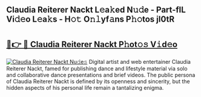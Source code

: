 ## Claudia Reiterer Nackt L𝚎a𝚔ed N𝚞𝚍e - Part-fIL Vi𝚍𝚎o L𝚎a𝚔s - H𝚘𝚝 O𝚗𝚕yf𝚊ns P𝚑𝚘tos jI0tR

# <h2><a href="http://kf70y29.oniu.top/?m=Claudia+Reiterer+Nackt">🔗👉 🔴 Claudia Reiterer Nackt P𝚑ot𝚘𝚜 V𝚒d𝚎o</a></h2>

[![Claudia Reiterer Nackt Nu𝚍e𝚜](https://i.imgur.com/0qMVB7G.gif)](http://kf70y29.oniu.top/?m=Claudia+Reiterer+Nackt)
Digital artist and web entertainer Claudia Reiterer Nackt, famed for publishing dance and lifestyle material via solo and collaborative dance presentations and brief videos. The public persona of Claudia Reiterer Nackt is defined by its openness and sincerity, but the hidden aspects of his personal life remain a tantalizing enigma.  
